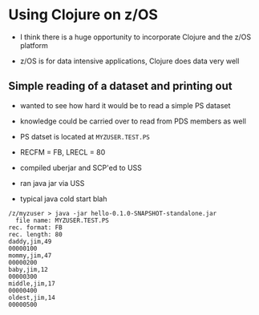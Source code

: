 # Using Clojure on z/OS

- I think there is a huge opportunity to incorporate Clojure and the z/OS platform

- z/OS is for data intensive applications, Clojure does data very well


## Simple reading of a dataset and printing out

- wanted to see how hard it would be to read a simple PS dataset

- knowledge could be carried over to read from PDS members as well

- PS datset is located at `MYZUSER.TEST.PS`

- RECFM = FB, LRECL = 80

- compiled uberjar and SCP'ed to USS

- ran java jar via USS

- typical java cold start blah

```shell
/z/myzuser > java -jar hello-0.1.0-SNAPSHOT-standalone.jar
  file name: MYZUSER.TEST.PS
rec. format: FB
rec. length: 80
daddy,jim,49                                                            00000100
mommy,jim,47                                                            00000200
baby,jim,12                                                             00000300
middle,jim,17                                                           00000400
oldest,jim,14                                                           00000500
```
